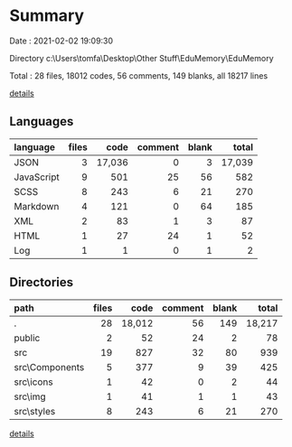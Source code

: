 # Summary

Date : 2021-02-02 19:09:30

Directory c:\Users\tomfa\Desktop\Other Stuff\EduMemory\EduMemory

Total : 28 files,  18012 codes, 56 comments, 149 blanks, all 18217 lines

[details](details.md)

## Languages
| language | files | code | comment | blank | total |
| :--- | ---: | ---: | ---: | ---: | ---: |
| JSON | 3 | 17,036 | 0 | 3 | 17,039 |
| JavaScript | 9 | 501 | 25 | 56 | 582 |
| SCSS | 8 | 243 | 6 | 21 | 270 |
| Markdown | 4 | 121 | 0 | 64 | 185 |
| XML | 2 | 83 | 1 | 3 | 87 |
| HTML | 1 | 27 | 24 | 1 | 52 |
| Log | 1 | 1 | 0 | 1 | 2 |

## Directories
| path | files | code | comment | blank | total |
| :--- | ---: | ---: | ---: | ---: | ---: |
| . | 28 | 18,012 | 56 | 149 | 18,217 |
| public | 2 | 52 | 24 | 2 | 78 |
| src | 19 | 827 | 32 | 80 | 939 |
| src\Components | 5 | 377 | 9 | 39 | 425 |
| src\icons | 1 | 42 | 0 | 2 | 44 |
| src\img | 1 | 41 | 1 | 1 | 43 |
| src\styles | 8 | 243 | 6 | 21 | 270 |

[details](details.md)